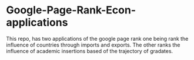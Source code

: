 # Google-Page-Rank-Econ-applications
This repo, has two applications of the google page rank one being rank the influence of countries through imports and exports. The other ranks the influence of academic insertions based of the trajectory of gradates.
